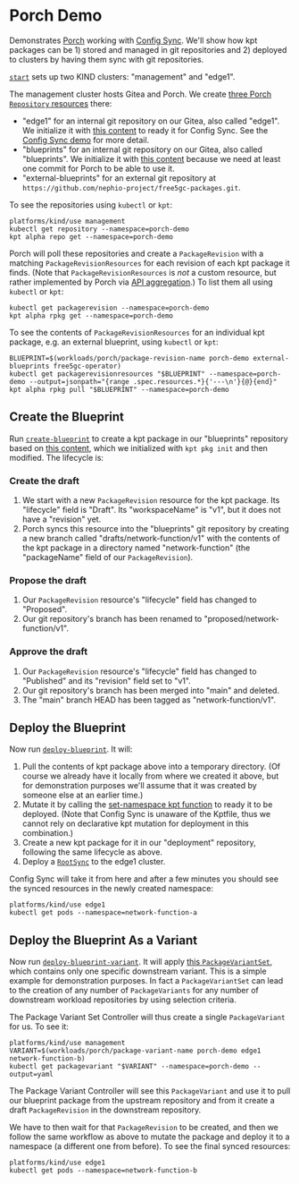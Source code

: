 Porch Demo
==========

Demonstrates [Porch](https://kpt.dev/guides/porch-user-guide) working with
[Config Sync](https://cloud.google.com/anthos-config-management/docs/config-sync-overview).
We'll show how kpt packages can be 1) stored and managed in git repositories and
2) deployed to clusters by having them sync with git repositories.

[`start`](start) sets up two KIND clusters: "management" and "edge1".

The management cluster hosts Gitea and Porch. We create
[three Porch `Repository` resources](assets/porch-repositories.yaml) there:

* "edge1" for an internal git repository on our Gitea, also called "edge1".
  We initialize it with [this content](assets/deployment-repository/) to ready it for Config Sync.
  See the [Config Sync demo](../config-sync-demo/) for more detail.
* "blueprints" for an internal git repository on our Gitea, also called "blueprints".
  We initialize it with [this content](assets/blueprints-repository/) because we need at least
  one commit for Porch to be able to use it.
* "external-blueprints" for an external git repository at
  `https://github.com/nephio-project/free5gc-packages.git`.

To see the repositories using `kubectl` or `kpt`:

    platforms/kind/use management
    kubectl get repository --namespace=porch-demo
    kpt alpha repo get --namespace=porch-demo

Porch will poll these repositories and create a `PackageRevision` with a matching
`PackageRevisionResources` for each revision of each kpt package it finds. (Note
that `PackageRevisionResources` is *not* a custom resource, but rather implemented
by Porch via [API aggregation](https://kubernetes.io/docs/concepts/extend-kubernetes/api-extension/apiserver-aggregation/).)
To list them all using `kubectl` or `kpt`:

    kubectl get packagerevision --namespace=porch-demo
    kpt alpha rpkg get --namespace=porch-demo

To see the contents of `PackageRevisionResources` for an individual kpt package, e.g. an
external blueprint, using `kubectl` or `kpt`:

    BLUEPRINT=$(workloads/porch/package-revision-name porch-demo external-blueprints free5gc-operator)
    kubectl get packagerevisionresources "$BLUEPRINT" --namespace=porch-demo --output=jsonpath="{range .spec.resources.*}{'---\n'}{@}{end}"
    kpt alpha rpkg pull "$BLUEPRINT" --namespace=porch-demo

Create the Blueprint
--------------------

Run [`create-blueprint`](create-blueprint) to create a kpt package in our "blueprints"
repository based on [this content](assets/blueprints/network-function/), which we initialized
with `kpt pkg init` and then modified. The lifecycle is:

### Create the draft

1) We start with a new `PackageRevision` resource for the kpt package. Its "lifecycle" field is "Draft".
   Its "workspaceName" is "v1", but it does not have a "revision" yet.
2) Porch syncs this resource into the "blueprints" git repository by creating a new branch called
   "drafts/network-function/v1" with the contents of the kpt package in a directory named
   "network-function" (the "packageName" field of our `PackageRevision`).

### Propose the draft

1) Our `PackageRevision` resource's "lifecycle" field has changed to "Proposed".
2) Our git repository's branch has been renamed to "proposed/network-function/v1".

### Approve the draft

1) Our `PackageRevision` resource's "lifecycle" field has changed to "Published"
   and its "revision" field set to "v1".
2) Our git repository's branch has been merged into "main" and deleted.
3) The "main" branch HEAD has been tagged as "network-function/v1".

Deploy the Blueprint
--------------------

Now run [`deploy-blueprint`](deploy-blueprint). It will:

1) Pull the contents of kpt package above into a temporary directory. (Of course we already have it
   locally from where we created it above, but for demonstration purposes we'll assume that it was
   created by someone else at an earlier time.)
2) Mutate it by calling the [set-namespace kpt function](https://catalog.kpt.dev/set-namespace/v0.4/)
   to ready it to be deployed. (Note that Config Sync is unaware of the Kptfile, thus we cannot
   rely on declarative kpt mutation for deployment in this combination.)
3) Create a new kpt package for it in our "deployment" repository, following the same lifecycle
   as above.
4) Deploy a [`RootSync`](assets/root-sync.yaml) to the edge1 cluster.

Config Sync will take it from here and after a few minutes you should see the synced resources in
the newly created namespace:

    platforms/kind/use edge1
    kubectl get pods --namespace=network-function-a

Deploy the Blueprint As a Variant
---------------------------------

Now run [`deploy-blueprint-variant`](deploy-blueprint-variant). It will apply
[this `PackageVariantSet`](assets/variant.yaml), which contains only one specific downstream
variant. This is a simple example for demonstration purposes. In fact a `PackageVariantSet`
can lead to the creation of any number of `PackageVariants` for any number of downstream
workload repositories by using selection criteria.

The Package Variant Set Controller will thus create a single `PackageVariant` for us. To see it:

    platforms/kind/use management
    VARIANT=$(workloads/porch/package-variant-name porch-demo edge1 network-function-b)
    kubectl get packagevariant "$VARIANT" --namespace=porch-demo --output=yaml

The Package Variant Controller will see this `PackageVariant` and use it to pull our blueprint
package from the upstream repository and from it create a draft `PackageRevision` in the downstream
repository.

We have to then wait for that `PackageRevision` to be created, and then we follow the same workflow
as above to mutate the package and deploy it to a namespace (a different one from before). To see the
final synced resources:

    platforms/kind/use edge1
    kubectl get pods --namespace=network-function-b
